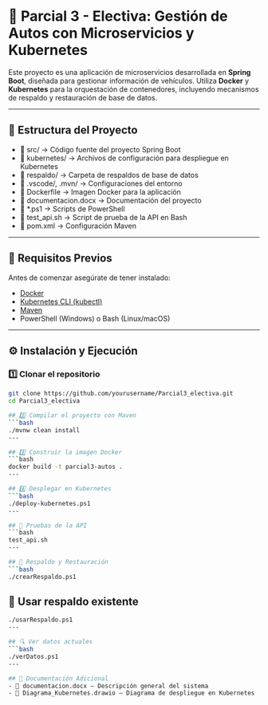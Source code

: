 # 🚗 Parcial 3 - Electiva: Gestión de Autos con Microservicios y Kubernetes

Este proyecto es una aplicación de microservicios desarrollada en **Spring Boot**, diseñada para gestionar información de vehículos. Utiliza **Docker** y **Kubernetes** para la orquestación de contenedores, incluyendo mecanismos de respaldo y restauración de base de datos.

---

## 🧩 Estructura del Proyecto

- 📁 src/ → Código fuente del proyecto Spring Boot
- 📁 kubernetes/ → Archivos de configuración para despliegue en Kubernetes
- 📁 respaldo/ → Carpeta de respaldos de base de datos
- 📁 .vscode/, .mvn/ → Configuraciones del entorno
- 📄 Dockerfile → Imagen Docker para la aplicación
- 📝 documentacion.docx → Documentación del proyecto
- 📄 *.ps1 → Scripts de PowerShell
- 📄 test_api.sh → Script de prueba de la API en Bash
- 📄 pom.xml → Configuración Maven


---

## 🚀 Requisitos Previos

Antes de comenzar asegúrate de tener instalado:

- [Docker](https://docs.docker.com/get-docker/)
- [Kubernetes CLI (kubectl)](https://kubernetes.io/docs/tasks/tools/)
- [Maven](https://maven.apache.org/install.html)
- PowerShell (Windows) o Bash (Linux/macOS)

---
## ⚙️ Instalación y Ejecución

### 1️⃣ Clonar el repositorio

```bash
git clone https://github.com/yourusername/Parcial3_electiva.git
cd Parcial3_electiva

## 2️⃣ Compilar el proyecto con Maven
```bash
./mvnw clean install
---

## 3️⃣ Construir la imagen Docker
```bash
docker build -t parcial3-autos .
---

## 4️⃣ Desplegar en Kubernetes
```bash
./deploy-kubernetes.ps1
---

## 🧪 Pruebas de la API
```bash
test_api.sh
---

## 💾 Respaldo y Restauración
```bash
./crearRespaldo.ps1
```

## 🔁 Usar respaldo existente
```bash
./usarRespaldo.ps1
---

## 🔍 Ver datos actuales
```bash
./verDatos.ps1
---

## 📝 Documentación Adicional
- 📄 documentacion.docx – Descripción general del sistema
- 📄 Diagrama_Kubernetes.drawio – Diagrama de despliegue en Kubernetes
